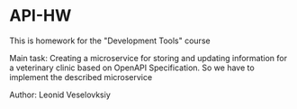 # API-HW


This is homework for the "Development Tools" course
<p>Main task: Creating a microservice for storing and updating information for a veterinary clinic based on OpenAPI Specification. So we have to implement the described microservice
<p>Author: Leonid Veselovksiy
